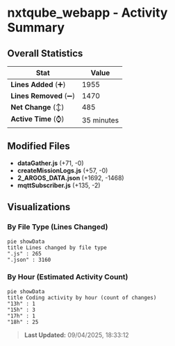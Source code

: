 # nxtqube_webapp - Activity Summary 

## Overall Statistics

| Stat                   | Value                                                             |
| ---------------------- | ----------------------------------------------------------------- |
| **Lines Added** (➕)   | 1955                                          |
| **Lines Removed** (➖) | 1470                                        |
| **Net Change** (↕)    | 485                |
| **Active Time** (⌚)   | 35 minutes |


## Modified Files
- **dataGather.js** (+71, -0)
- **createMissionLogs.js** (+57, -0)
- **2_ARGOS_DATA.json** (+1692, -1468)
- **mqttSubscriber.js** (+135, -2)

## Visualizations

### By File Type (Lines Changed)

```mermaid
pie showData
title Lines changed by file type
".js" : 265
".json" : 3160
```

### By Hour (Estimated Activity Count)

```mermaid
pie showData
title Coding activity by hour (count of changes)
"13h" : 1
"15h" : 3
"17h" : 1
"18h" : 25
```


> **Last Updated:** 09/04/2025, 18:33:12